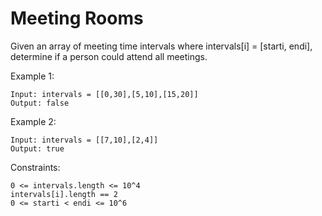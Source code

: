 # Meeting Rooms

Given an array of meeting time intervals where intervals[i] = [starti, endi], determine if a person could attend all meetings.


Example 1:

    Input: intervals = [[0,30],[5,10],[15,20]]
    Output: false

Example 2:

    Input: intervals = [[7,10],[2,4]]
    Output: true
 

Constraints:

    0 <= intervals.length <= 10^4
    intervals[i].length == 2
    0 <= starti < endi <= 10^6
